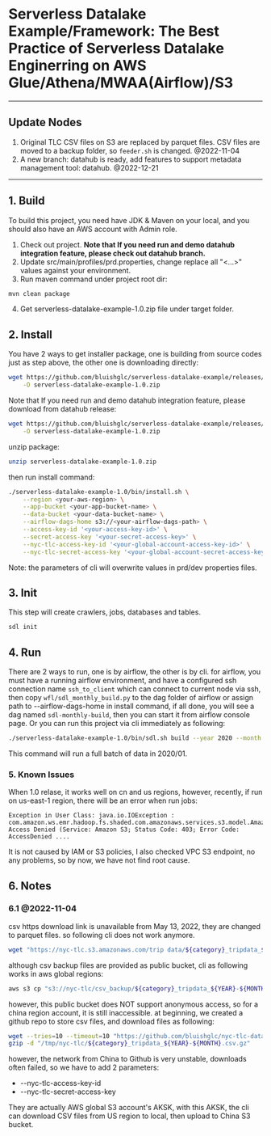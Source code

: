 # Serverless Datalake Example/Framework: The Best Practice of Serverless Datalake Enginerring on AWS Glue/Athena/MWAA(Airflow)/S3

---

## Update Nodes

1. Original TLC CSV files on S3 are replaced by parquet files. CSV files are moved to a backup folder, so `feeder.sh` is changed. @2022-11-04
2. A new branch: datahub is ready, add features to support metadata management tool: datahub. @2022-12-21

---

## 1. Build

To build this project, you need have JDK & Maven on your local, and you should also have an AWS account with Admin role.

1. Check out project. **Note that If you need run and demo datahub integration feature, please check out datahub branch.**
2. Update src/main/profiles/prd.properties, change replace all "<...>" values against your environment.
3. Run maven command under project root dir:

```bash
mvn clean package
```


4. Get serverless-datalake-example-1.0.zip file under target folder.

## 2. Install

You have 2 ways to get installer package, one is building from source codes just as step above, the other one is downloading directly:

```bash
wget https://github.com/bluishglc/serverless-datalake-example/releases/download/v1.0/serverless-datalake-example-1.0-master.zip \
    -O serverless-datalake-example-1.0.zip
```

Note that If you need run and demo datahub integration feature, please download from datahub release:

```bash
wget https://github.com/bluishglc/serverless-datalake-example/releases/download/v1.0/serverless-datalake-example-1.0-datahub.zip \
    -O serverless-datalake-example-1.0.zip
```

unzip package:

```bash
unzip serverless-datalake-example-1.0.zip
```

then run install command:

```bash
./serverless-datalake-example-1.0/bin/install.sh \
    --region <your-aws-region> \
    --app-bucket <your-app-bucket-name> \
    --data-bucket <your-data-bucket-name> \
    --airflow-dags-home s3://<your-airflow-dags-path> \
    --access-key-id '<your-access-key-id>' \
    --secret-access-key '<your-secret-access-key>' \
    --nyc-tlc-access-key-id '<your-global-account-access-key-id>' \
    --nyc-tlc-secret-access-key '<your-global-account-secret-access-key>'
```

Note: the parameters of cli will overwrite values in prd/dev properties files.

## 3. Init

This step will create crawlers, jobs, databases and tables.

```bash
sdl init
```

## 4. Run

There are 2 ways to run, one is by airflow, the other is by cli. for airflow, you must have a running airflow environment, and have a configured ssh connection name `ssh_to_client` which can connect to current node via ssh, then copy `wfl/sdl_monthly_build.py` to the dag folder of airflow or assign path to --airflow-dags-home in install command, if all done, you will see a dag named `sdl-monthly-build`, then you can start it from airflow console page. Or you can run this project via cli immediately as following:

```bash
./serverless-datalake-example-1.0/bin/sdl.sh build --year 2020 --month 01
```
This command will run a full batch of data in 2020/01.

### 5. Known Issues

When 1.0 relase, it works well on cn and us regions, however, recently, if run on us-east-1 region, there will be an error when run jobs:

```log
Exception in User Class: java.io.IOException : com.amazon.ws.emr.hadoop.fs.shaded.com.amazonaws.services.s3.model.AmazonS3Exception: Access Denied (Service: Amazon S3; Status Code: 403; Error Code: AccessDenied ....
```

It is not caused by IAM or S3 policies, I also checked VPC S3 endpoint, no any problems, so by now, we have not find root cause.


## 6. Notes

### 6.1 @2022-11-04

csv https download link is unavailable from May 13, 2022, they are changed to parquet files. so following cli does not work anymore.
```bash
wget "https://nyc-tlc.s3.amazonaws.com/trip data/${category}_tripdata_${YEAR}-${MONTH}.csv" -P "/tmp/nyc-tlc/"
```
although csv backup files are provided as public bucket, cli as following works in aws global regions:
```bash
aws s3 cp "s3://nyc-tlc/csv_backup/${category}_tripdata_${YEAR}-${MONTH}.csv" "/tmp/nyc-tlc/"
```
however, this public bucket does NOT support anonymous access, so for a china region account, it is still inaccessible.
at beginning, we created a github repo to store csv files, and download files as following:
```bash
wget --tries=10 --timeout=10 "https://github.com/bluishglc/nyc-tlc-data/releases/download/v1.0/${category}_tripdata_${YEAR}-${MONTH}.csv.gz" -P "/tmp/nyc-tlc/"
gzip -d "/tmp/nyc-tlc/${category}_tripdata_${YEAR}-${MONTH}.csv.gz"
````
however, the network from China to Github is very unstable, downloads often failed, so we have to add 2 parameters:

- --nyc-tlc-access-key-id
- --nyc-tlc-secret-access-key

They are actually AWS global S3 account's AKSK, with this AKSK, the cli can download CSV files from US region to local, then upload to China S3 bucket.

